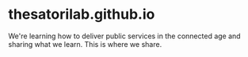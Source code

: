 # thesatorilab.github.io
We're learning how to deliver public services in the connected age and sharing what we learn. This is where we share.
